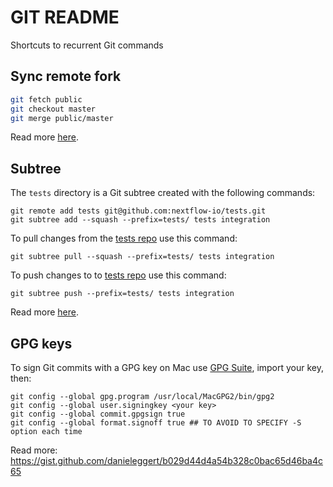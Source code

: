 # GIT README 

Shortcuts to recurrent Git commands 

## Sync remote fork 

```bash
git fetch public
git checkout master
git merge public/master
```

Read more [here](https://help.github.com/articles/syncing-a-fork/).

## Subtree  

The `tests` directory is a Git subtree created with the 
following commands: 

    git remote add tests git@github.com:nextflow-io/tests.git
    git subtree add --squash --prefix=tests/ tests integration


To pull changes from the [tests repo](https://github.com/nextflow-io/tests) use this command: 

    git subtree pull --squash --prefix=tests/ tests integration

To push changes to to [tests repo](https://github.com/nextflow-io/tests) use this command: 

    git subtree push --prefix=tests/ tests integration


Read more [here](https://andrey.nering.com.br/2016/git-submodules-vs-subtrees/).

## GPG keys 

To sign Git commits with a GPG key on Mac use [GPG Suite](https://gpgtools.org/), import your key, then: 

    git config --global gpg.program /usr/local/MacGPG2/bin/gpg2
    git config --global user.signingkey <your key> 
    git config --global commit.gpgsign true 
    git config --global format.signoff true ## TO AVOID TO SPECIFY -S option each time

Read more: 
https://gist.github.com/danieleggert/b029d44d4a54b328c0bac65d46ba4c65
